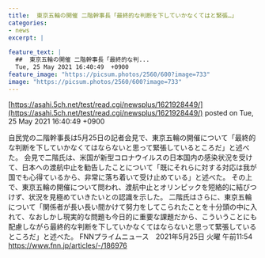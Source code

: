 ```yaml
---
title:  東京五輪の開催 二階幹事長「最終的な判断を下していかなくてはと緊張…」  
categories:
- news
excerpt: |
  
feature_text: |
  ##  東京五輪の開催 二階幹事長「最終的な判...
  Tue, 25 May 2021 16:40:49  +0900
feature_image: "https://picsum.photos/2560/600?image=733"
image: "https://picsum.photos/2560/600?image=733"
---
```


[https://asahi.5ch.net/test/read.cgi/newsplus/1621928449/](https://asahi.5ch.net/test/read.cgi/newsplus/1621928449/)
posted on Tue, 25 May 2021 16:40:49  +0900

<!--more-->

自民党の二階幹事長は5月25日の記者会見で、東京五輪の開催について「最終的な判断を下していかなくてはならないと思って緊張しているところだ」と述べた。 会見で二階氏は、米国が新型コロナウイルスの日本国内の感染状況を受けて、日本への渡航中止を勧告したことについて「既にそれらに対する対応は我が国でも心得ているから、非常に落ち着いて受け止めている」と述べた。 その上で、東京五輪の開催について問われ、渡航中止とオリンピックを短絡的に結びつけず、状況を見極めていきたいとの認識を示した。 二階氏はさらに、東京五輪について「関係者が長い長い間かけて努力をしてこられたことを十分頭の中に入れて、なおしかし現実的な問題も今日的に重要な課題だから、こういうことにも配慮しながら最終的な判断を下していかなくてはならないと思って緊張しているところだ」と述べた。 FNNプライムニュース　2021年5月25日 火曜 午前11:54 https://www.fnn.jp/articles/-/186976
